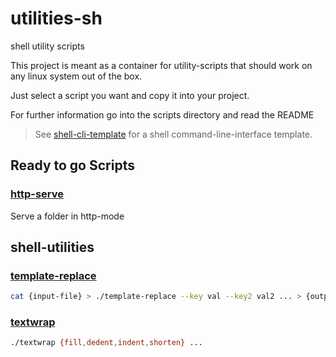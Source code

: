 # utilities-sh
shell utility scripts

This project is meant as a container for utility-scripts that should work on any linux system out of the box.

Just select a script you want and copy it into your project.

For further information go into the scripts directory and read the README

> See [shell-cli-template](./shell-cli-template) for a shell command-line-interface template.

## Ready to go Scripts

### [http-serve](./http-serve)
Serve a folder in http-mode

## shell-utilities

### [template-replace](./template-replace)

```bash
cat {input-file} > ./template-replace --key val --key2 val2 ... > {output-file}
```

### [textwrap](./textwrap)

```bash
./textwrap {fill,dedent,indent,shorten} ...
```
